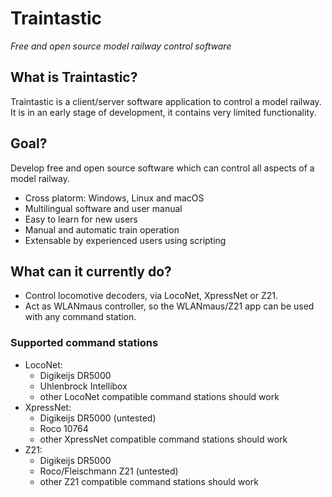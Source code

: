 # Traintastic

*Free and open source model railway control software*

## What is Traintastic?
Traintastic is a client/server software application to control a model railway. It is in an early stage of development, it contains very limited functionality.

## Goal?
Develop free and open source software which can control all aspects of a model railway.
- Cross platorm: Windows, Linux and macOS
- Multilingual software and user manual
- Easy to learn for new users
- Manual and automatic train operation
- Extensable by experienced users using scripting

## What can it currently do?
- Control locomotive decoders, via LocoNet, XpressNet or Z21.
- Act as WLANmaus controller, so the WLANmaus/Z21 app can be used with any command station.

### Supported command stations
- LocoNet:
  - Digikeijs DR5000
  - Uhlenbrock Intellibox
  - other LocoNet compatible command stations should work
- XpressNet:
  - Digikeijs DR5000 (untested)
  - Roco 10764
  - other XpressNet compatible command stations should work
- Z21:
  - Digikeijs DR5000
  - Roco/Fleischmann Z21 (untested)
  - other Z21 compatible command stations should work
